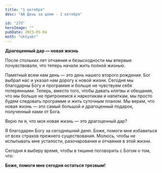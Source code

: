 ```yaml
---
title: "1 октября"
desc: "АА День за днем - 1 октября"

id: "275"
heroImage: ""
pubDate: 2023-05-04
moth: "oktyabr"
---
```


**Драгоценный дар — новая жизнь**

После стольких лет отчаяния и безысходности мы впервые почувствовали, что
теперь начали жить полной жизнью.

Памятный всем нам день — это день нашего второго рождения. Бог выбрал нас и
указал нам дорогу к новой жизни. Сегодня мы благодарны Богу и программе и
больше не чувствуем себя потерянными. Теперь, вместо того, чтобы давать клятвы
и обещания, что мы больше не притронемся к наркотикам и напиткам, мы просто
будем следовать программе и жить суточным планом. Мы верим, что новая жизнь —
это самый большой и драгоценный подарок, полученный нами от Бога.

Верю ли я, что моя новая жизнь — это драгоценный дар?

Я благодарен Богу за сегодняшний денп. Боже, помоги мне избавиться от всех
страхов прежнего существования. Молюсь, чтобы не испытывать мне усталости,
разочарования и отчаяния в этой жизни.

Сегодня я выберу время, чтобы в тишине поговорить с Богом о том, что:

**Боже, помоги мне сегодня остаться трезвым!**
